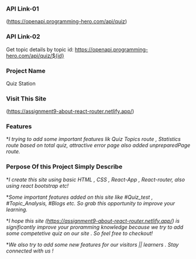 ### API Link-01

(https://openapi.programming-hero.com/api/quiz)

### API Link-02

Get topic details by topic id: https://openapi.programming-hero.com/api/quiz/${id}

### Project Name

Quiz Station

### Visit This Site

(https://assignment9-about-react-router.netlify.app/)

### Features

\*_I trying to add some important features lik Quiz Topics route , Statistics route based on total quiz, attractive error page also added unpreparedPage route._

### Perpose Of this Project Simply Describe

\*_I create this site using basic HTML , CSS , React-App , React-router, also using react bootstrap etc!_

\*_Some important features added on this site like #Quiz_test , #Topic_Analysis, #Blogs etc. So grab this opportunity to improve your learning._

\*_I hope this site (https://assignment9-about-react-router.netlify.app/) is significantly improve your proramming knowledge because we try to add some competetive quiz on our site . So feel free to checkout!_

\*_We also try to add some new features for our visitors || learners . Stay connected with us !_
